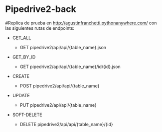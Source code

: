 # Pipedrive2-back

#Replica de prueba en http://agustinfranchetti.pythonanywhere.com/ con las siguientes rutas de endpoints:
  - GET_ALL 
      - GET pipedrive2/api/api/{table_name}.json
      
  - GET_BY_ID 
      - GET pipedrive2/api/api/{table_name}/id/{id}.json
      
  - CREATE 
      - POST pipedrive2/api/api/{table_name}
      
  - UPDATE 
      - PUT pipedrive2/api/api/{table_name}
      
  - SOFT-DELETE
      - DELETE pipedrive2/api/api/{table_name}/{id}
      
